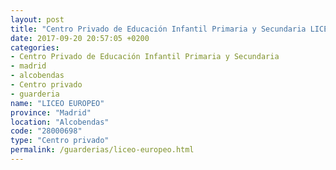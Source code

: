 ```yaml
---
layout: post
title: "Centro Privado de Educación Infantil Primaria y Secundaria LICEO EUROPEO"
date: 2017-09-20 20:57:05 +0200
categories:
- Centro Privado de Educación Infantil Primaria y Secundaria
- madrid
- alcobendas
- Centro privado
- guarderia
name: "LICEO EUROPEO"
province: "Madrid"
location: "Alcobendas"
code: "28000698"
type: "Centro privado"
permalink: /guarderias/liceo-europeo.html
---
```

